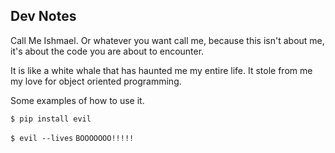 ## Dev Notes

Call Me Ishmael. Or whatever you want call me, because this isn't about me, it's about the code you are about to encounter.

It is like a white whale that has haunted me my entire life. It stole from me my love for object oriented programming.

Some examples of how to use it.

`$ pip install evil`

`$ evil --lives`
`BOOOOOOO!!!!!`
